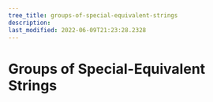 ```yaml
---
tree_title: groups-of-special-equivalent-strings
description: 
last_modified: 2022-06-09T21:23:28.2328
---
```


# Groups of Special-Equivalent Strings
